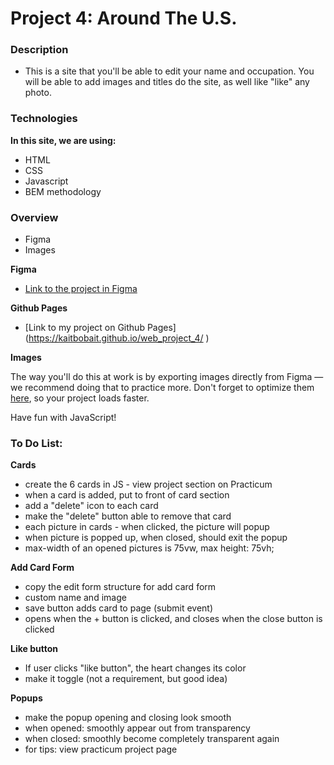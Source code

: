 # Project 4: Around The U.S.

### Description

* This is a site that you'll be able to edit your name and occupation. You will be able to add images and titles do the site, as well like "like" any photo.

### Technologies

**In this site, we are using:**

* HTML
* CSS
* Javascript
* BEM methodology


### Overview

* Figma
* Images

**Figma**

* [Link to the project in Figma](https://www.figma.com/file/mUgu8OSHWE0M6p6vfwmdu9/Sprint-4-Around-The-U.S.-desktop-mobile?node-id=0%3A1)

**Github Pages**
* [Link to my project on Github Pages] (https://kaitbobait.github.io/web_project_4/ )

**Images**

The way you'll do this at work is by exporting images directly from Figma — we recommend doing that to practice more. Don't forget to optimize them [here](https://tinypng.com/), so your project loads faster. 

Have fun with JavaScript!

### To Do List:

**Cards**
* create the 6 cards in JS - view project section on Practicum
* when a card is added, put to front of card section
* add a "delete" icon to each card
* make the "delete" button able to remove that card
* each picture in cards - when clicked, the picture will popup
* when picture is popped up, when closed, should exit the popup
* max-width of an opened pictures is 75vw, max height: 75vh;

**Add Card Form**
* copy the edit form structure for add card form
* custom name and image
* save button adds card to page (submit event)
* opens when the + button is clicked, and closes when the close button is clicked

**Like button**
* If user clicks "like button", the heart changes its color
* make it toggle (not a requirement, but good idea)

**Popups**
* make the popup opening and closing look smooth
* when opened: smoothly appear out from transparency
* when closed: smoothly become completely transparent again
* for tips: view practicum project page
